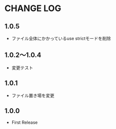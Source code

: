 # CHANGE LOG

## 1.0.5

- ファイル全体にかかっているuse strictモードを削除

## 1.0.2〜1.0.4

- 変更テスト

## 1.0.1

- ファイル置き場を変更

## 1.0.0

- First Release